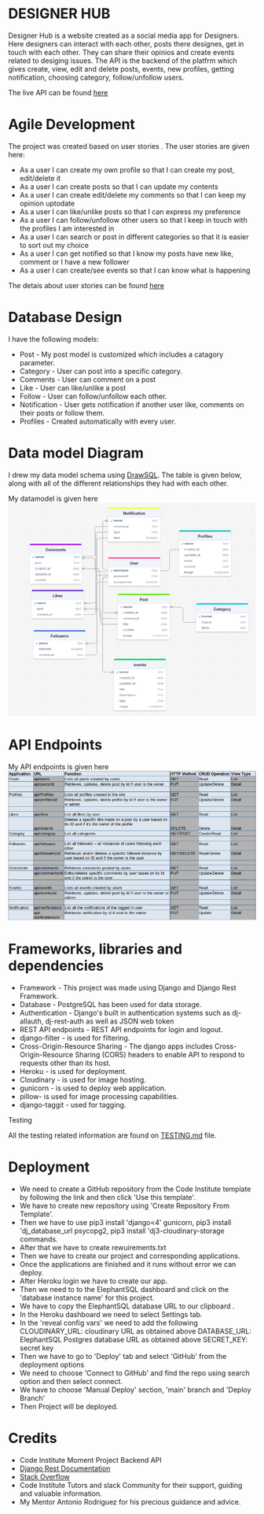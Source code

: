 # DESIGNER HUB

Designer Hub is a website created as a social media app for Designers. Here designers can interact with each other, posts there designes, get in touch with each other. They can share their opinios and create events related to desiging issues. The API is the backend of the platfrm which gives  create, view, edit and delete posts, events, new profiles, getting notification, choosing category, follow/unfollow users. 

The live API can be found [here](https://designerhubbackend-ebd8c03488fb.herokuapp.com/)

# Agile Development

The project was created based on user stories . The user stories are given here:

* As a user I can create my own profile so that I can create my post, edit/delete it
* As a user I can create posts so that I can update my contents
* As a user I can create edit/delete my comments so that I can keep my opinion uptodate
* As a user I can like/unlike posts so that I can express my preference
* As a user I can follow/unfollow other users so that I keep in touch with the profiles I am interested in
* As a user I can search or post in different categories so that it is easier to sort out my choice
* As a user I can get notified so that I know my posts have new like, comment or I have a new follower
* As a user I can create/see events so that I can know what is happening


The detais about user stories can be found [here](https://github.com/users/farhatamannaislam/projects/6/views/1)

# Database Design

I have the following models:

* Post - My post model is customized which includes a catagory parameter. 
* Category - User can post into a specific category.
* Comments - User can comment on a post
* Like - User can like/unlike a post
* Follow - User can follow/unfollow each other.
* Notification - User gets notification if another user like, comments on their posts or follow them.
* Profiles - Created automatically with every user.

# Data model Diagram

I drew my data model schema using [DrawSQL](https://drawsql.app/).
The table is given below, along with all of the different relationships they had with each other.

My datamodel is given here 
![Data Model](docs/readme/images/DataModel.png)

# API Endpoints

My API endpoints is given here 
![API endpoints](docs/readme/images/APIendpoints.png)

# Frameworks, libraries and dependencies

* Framework - This project was made using Django and Django Rest Framework. 
* Database -  PostgreSQL has been used for data storage.
* Authentication - Django's built in authentication systems such as dj-allauth, dj-rest-auth as well as JSON web token
* REST API endpoints  - REST API endpoints for login and logout.
* django-filter - is used for filtering.
* Cross-Origin-Resource Sharing - The django apps includes Cross-Origin-Resource Sharing (CORS) headers to enable API to
 respond to requests other than its host.
* Heroku - is used for deployment.
* Cloudinary - is used for image hosting.
* gunicorn -  is used to deploy web application.
* pillow- is used for image processing capabilities.
* django-taggit - used for tagging.



Testing

All the testing related information are found on [TESTING.md](./TESTING.md) file.


# Deployment

* We need to create a GitHub repository from the Code Institute template by following the link and then click 'Use this template'.
* We have to create new repository using 'Create Repository From Template'.
* Then we have to use pip3 install 'django<4' gunicorn, pip3 install 'dj_database_url psycopg2, pip3 install 'dj3-cloudinary-storage commands.
* After that we have to create rewuirements.txt
* Then we have to create our project and corresponding applications.
* Once the applications are finished and it runs without error we can deploy.
* After Heroku login we have to create our app.
* Then we need to to the ElephantSQL dashboard and click on the 'database instance name' for this project.
* We have to copy the ElephantSQL database URL to our clipboard .
* In the Heroku dashboard we need to select Settings tab.
* In the 'reveal config vars' we need to add the following
    CLOUDINARY_URL: cloudinary URL as obtained above
    DATABASE_URL: ElephantSQL Postgres database URL as obtained above
    SECRET_KEY: secret key
* Then we have to go to 'Deploy' tab and select 'GitHub' from the deployment options
* We need to choose 'Connect to GitHub' and find the repo using search option and then select connect.
* We have to choose 'Manual Deploy' section, 'main' branch and  'Deploy Branch'
* Then Project will be deployed.

# Credits

* Code Institute Moment Project Backend API
* [Django Rest Documentation](https://www.django-rest-framework.org/)
* [Stack Overflow](https://try.stackoverflow.co/explore-teams?utm_source=adwords&utm_medium=ppc&utm_campaign=kb_teams_search_brand_emea-dach&_bt=657236278306&_bk=stack+overflow&_bm=p&_bn=g&gad_source=1&gclid=Cj0KCQjwgL-3BhDnARIsAL6KZ6_pwoKORZsa1lTx6qiGV0lVk8z-umBVQtsd4hOOPy8zZCwGjcXPVuIaAr_0EALw_wcB)
* Code Institute Tutors and slack Community for their support, guiding and valuable information.
* My  Mentor Antonio Rodriguez for his precious guidance and advice.


